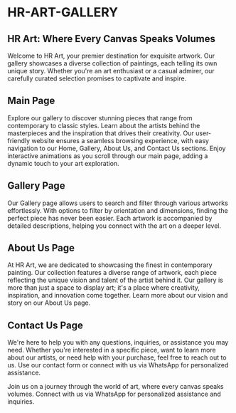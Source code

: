 # HR-ART-GALLERY
## HR Art: Where Every Canvas Speaks Volumes

Welcome to HR Art, your premier destination for exquisite artwork. Our gallery showcases a diverse collection of paintings, each telling its own unique story. Whether you're an art enthusiast or a casual admirer, our carefully curated selection promises to captivate and inspire.

## Main Page

Explore our gallery to discover stunning pieces that range from contemporary to classic styles. Learn about the artists behind the masterpieces and the inspiration that drives their creativity. Our user-friendly website ensures a seamless browsing experience, with easy navigation to our Home, Gallery, About Us, and Contact Us sections. Enjoy interactive animations as you scroll through our main page, adding a dynamic touch to your art exploration.

## Gallery Page

Our Gallery page allows users to search and filter through various artworks effortlessly. With options to filter by orientation and dimensions, finding the perfect piece has never been easier. Each artwork is accompanied by detailed descriptions, helping you connect with the art on a deeper level.

## About Us Page

At HR Art, we are dedicated to showcasing the finest in contemporary painting. Our collection features a diverse range of artwork, each piece reflecting the unique vision and talent of the artist behind it. Our gallery is more than just a space to display art; it's a place where creativity, inspiration, and innovation come together. Learn more about our vision and story on our About Us page.

## Contact Us Page

We're here to help you with any questions, inquiries, or assistance you may need. Whether you're interested in a specific piece, want to learn more about our artists, or need help with your purchase, feel free to reach out to us. Use our contact form or connect with us via WhatsApp for personalized assistance.

Join us on a journey through the world of art, where every canvas speaks volumes. Connect with us via WhatsApp for personalized assistance and inquiries.
